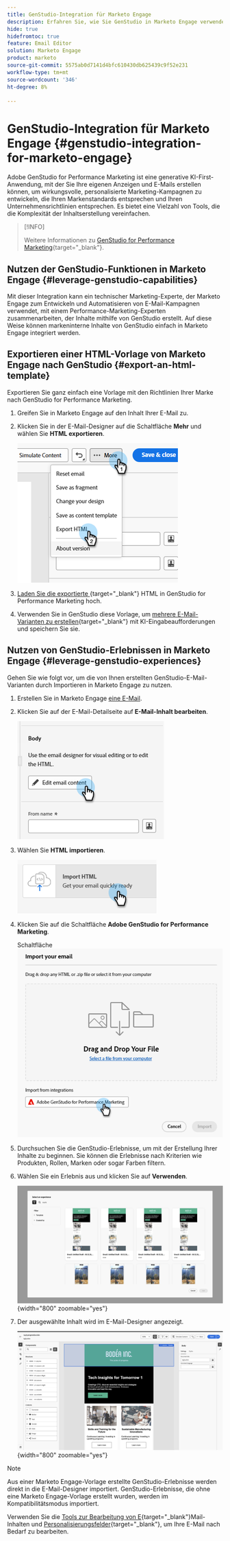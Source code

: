 ```yaml
---
title: GenStudio-Integration für Marketo Engage
description: Erfahren Sie, wie Sie GenStudio in Marketo Engage verwenden.
hide: true
hidefromtoc: true
feature: Email Editor
solution: Marketo Engage
product: marketo
source-git-commit: 5575ab0d7141d4bfc610430db625439c9f52e231
workflow-type: tm+mt
source-wordcount: '346'
ht-degree: 8%

---
```


# GenStudio-Integration für Marketo Engage {#genstudio-integration-for-marketo-engage}

Adobe GenStudio for Performance Marketing ist eine generative KI-First-Anwendung, mit der Sie Ihre eigenen Anzeigen und E-Mails erstellen können, um wirkungsvolle, personalisierte Marketing-Kampagnen zu entwickeln, die Ihren Markenstandards entsprechen und Ihren Unternehmensrichtlinien entsprechen. Es bietet eine Vielzahl von Tools, die die Komplexität der Inhaltserstellung vereinfachen.

>[!INFO]
>
>Weitere Informationen zu [GenStudio for Performance Marketing](https://experienceleague.adobe.com/de/docs/genstudio-for-performance-marketing/user-guide/home){target="_blank"}.

## Nutzen der GenStudio-Funktionen in Marketo Engage {#leverage-genstudio-capabilities}

Mit dieser Integration kann ein technischer Marketing-Experte, der Marketo Engage zum Entwickeln und Automatisieren von E-Mail-Kampagnen verwendet, mit einem Performance-Marketing-Experten zusammenarbeiten, der Inhalte mithilfe von GenStudio erstellt. Auf diese Weise können markeninterne Inhalte von GenStudio einfach in Marketo Engage integriert werden.

## Exportieren einer HTML-Vorlage von Marketo Engage nach GenStudio {#export-an-html-template}

Exportieren Sie ganz einfach eine Vorlage mit den Richtlinien Ihrer Marke nach GenStudio for Performance Marketing.

1. Greifen Sie in Marketo Engage auf den Inhalt Ihrer E-Mail zu.

1. Klicken Sie in der E-Mail-Designer auf die Schaltfläche **Mehr** und wählen Sie **HTML exportieren**.

   ![Exportieren von HTML](assets/genstudio-integration-1.png)

1. [Laden Sie die exportierte ](https://experienceleague.adobe.com/de/docs/genstudio-for-performance-marketing/user-guide/content/templates/use-templates#templates-from-ajo-and-marketo){target="_blank"} HTML in GenStudio for Performance Marketing hoch.

1. Verwenden Sie in GenStudio diese Vorlage, um [mehrere E-Mail-Varianten zu erstellen](https://experienceleague.adobe.com/de/docs/genstudio-for-performance-marketing/user-guide/create/create-email-experience){target="_blank"} mit KI-Eingabeaufforderungen und speichern Sie sie.

## Nutzen von GenStudio-Erlebnissen in Marketo Engage {#leverage-genstudio-experiences}

Gehen Sie wie folgt vor, um die von Ihnen erstellten GenStudio-E-Mail-Varianten durch Importieren in Marketo Engage zu nutzen.

1. Erstellen Sie in Marketo Engage [eine E-Mail](/help/marketo/product-docs/email-marketing/email-designer/email-authoring.md#create-an-email).

1. Klicken Sie auf der E-Mail-Detailseite auf **E-Mail-Inhalt bearbeiten**.

   ![Schaltfläche E-Mail-Inhalt bearbeiten](assets/genstudio-integration-2.png)

1. Wählen Sie **HTML importieren**.

   ![Schaltfläche &quot;HTML importieren“](assets/genstudio-integration-3.png)

1. Klicken Sie auf die Schaltfläche **Adobe GenStudio for Performance Marketing**.

   Schaltfläche ![Adobe GenStudio for Performance Marketing](assets/genstudio-integration-4.png)

1. Durchsuchen Sie die GenStudio-Erlebnisse, um mit der Erstellung Ihrer Inhalte zu beginnen. Sie können die Erlebnisse nach Kriterien wie Produkten, Rollen, Marken oder sogar Farben filtern.

1. Wählen Sie ein Erlebnis aus und klicken Sie auf **Verwenden**.

   ![Wählen Sie das gewünschte Erlebnis aus](assets/genstudio-integration-5.png){width="800" zoomable="yes"}

1. Der ausgewählte Inhalt wird im E-Mail-Designer angezeigt.

   ![E-Mail-Designer](assets/genstudio-integration-6.png){width="800" zoomable="yes"}

>[!NOTE]
>
>Aus einer Marketo Engage-Vorlage erstellte GenStudio-Erlebnisse werden direkt in die E-Mail-Designer importiert. GenStudio-Erlebnisse, die ohne eine Marketo Engage-Vorlage erstellt wurden, werden im Kompatibilitätsmodus importiert.

Verwenden Sie die [Tools zur Bearbeitung von E](/help/marketo/product-docs/email-marketing/email-designer/email-authoring.md#add-structure-and-content){target="_blank"}Mail-Inhalten und [Personalisierungsfelder](/help/marketo/product-docs/email-marketing/email-designer/email-authoring.md#personalize-content){target="_blank"}, um Ihre E-Mail nach Bedarf zu bearbeiten.
